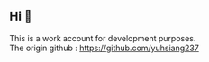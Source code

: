 ## Hi 👋
This is a work account for development purposes.  
The origin github : https://github.com/yuhsiang237
